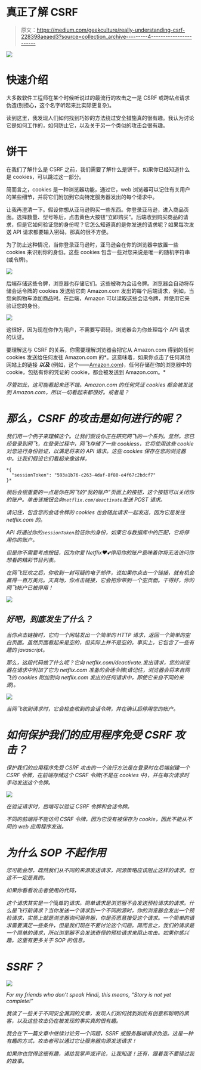 # 真正了解 CSRF

> 原文：<https://medium.com/geekculture/really-understanding-csrf-228398aeaed3?source=collection_archive---------4----------------------->

![](img/d0fc6a4138f3e0cabb8ed2f0186f3032.png)

# 快速介绍

大多数软件工程师在某个时候听说过的最流行的攻击之一是 CSRF 或跨站点请求伪造(别担心，这个名字听起来比实际更复杂)。

读到这里，我发现人们如何找到巧妙的方法绕过安全措施真的很有趣。我认为讨论它是如何工作的，如何防止它，以及关于另一个类似的攻击会很有趣。

# 饼干

在我们了解什么是 CSRF 之前，我们需要了解什么是饼干。如果你已经知道什么是 cookies，可以跳过这一部分。

简而言之，cookies 是一种浏览器功能，通过它，web 浏览器可以记住有关用户的某些细节，并将它们附加到它向特定服务器发出的每个请求中。

让我再澄清一下。假设你想从亚马逊购买一些东西。你登录亚马逊，进入商品页面。选择数量、型号等后，点击黄色大按钮“立即购买”。后端收到购买商品的请求，但是它如何验证您的身份呢？它怎么知道真的是你发送的请求呢？如果每次发送 API 请求都要输入密码，那真的很不方便。

为了防止这种情况，当你登录亚马逊时，亚马逊会在你的浏览器中放置一些 cookies 来识别你的身份。这些 cookies 包含一些对您来说是唯一的随机字符串(或令牌)。

![](img/e3fc9f576184d25dfce8fa5f4ad4b6ad.png)

后端存储这些令牌，浏览器也存储它们。这些被称为会话令牌。浏览器会自动将存储会话令牌的 cookies 发送给它向 Amazon.com 发出的每个后端请求，例如，当您向购物车添加商品时。在后端，Amazon 可以读取这些会话令牌，并使用它来验证您的身份。

![](img/b36980301ba907e2b9058e4dcf650605.png)

这很好，因为现在你作为用户，不需要写密码，浏览器会为你处理每个 API 请求的认证。

要理解这与 CSRF 的关系，你需要理解浏览器会把它从 Amazon.com 得到的任何 cookies 发送给任何发往 Amazon.com 的*。这意味着，如果你点击了任何其他网站上的链接 ***以及*** (例如，这个——[Amazon.com](http://amazon.com))，任何存储在你的浏览器中的 cookie，包括有你的凭证的 cookie，都会被发送到 Amazon.com。*

*尽管如此，这可能看起来还不错。Amazon.com 的任何凭证 cookies 都会被发送到 Amazon.com，所以一切看起来都很好。或者是？*

# *那么，CSRF 的攻击是如何进行的呢？*

*我们用一个例子来理解这个。让我们假设你正在研究网飞的一个系列。显然，您已经登录到网飞，在登录过程中，网飞存储了一些 cookiess，它将使用这些 cookie 对您进行身份验证，以满足将来的 API 请求。这些 cookies 保存在您的浏览器中。让我们假设它们看起来像这样，*

```
*{
  "sessionToken": "593a1b76-c263-4daf-8f80-e4f67c2bdcf7"
}*
```

*稍后会很重要的一点是你在网飞的“我的账户”页面上的按钮，这个按钮可以关闭你的账户。单击该按钮会向`netflix.com/deactivate`发送 POST 请求。*

*请记住，包含您的会话令牌的 cookies 也会随此请求一起发送，因为它是发往 netflix.com 的。*

*API 将通过你的`sessionToken`验证你的身份，如果它与数据库中的匹配，它将停用你的账户。*

*但是你不需要考虑按钮，因为你爱 Netflix♥💕停用你的账户意味着你将无法访问你想看的精彩节目列表。*

*在网飞狂欢之后，你收到一封可疑的电子邮件，说如果你点击一个链接，就有机会赢得一百万美元。天真地，你点击链接，它会把你带到一个空页面。干得好，你的网飞帐户已被停用！*

*![](img/33c38129c2b17e2b3b1708b8663e7900.png)*

## *好吧，到底发生了什么？*

*当你点击链接时，它向一个网站发出一个简单的 HTTP 请求，返回一个简单的空白页面。虽然页面看起来是空的，但实际上并不是空的。事实上，它包含了一些有趣的 javascript。*

*那么，这段代码做了什么呢？它向 netflix.com/deactivate.发出请求，您的浏览器在请求中附加了它为 netflix.com 准备的会话令牌(请记住，浏览器会将来自网飞的 cookies 附加到向 netflix.com 发出的任何请求中，即使它来自不同的来源)。*

*![](img/d77a812b2c4ef8251f7d70aac9b63414.png)*

*当网飞收到请求时，它会检查收到的会话令牌，并在确认后停用您的帐户。*

# *如何保护我们的应用程序免受 CSRF 攻击？*

*保护我们的应用程序免受 CSRF 攻击的一个流行方法是在登录时在后端创建一个 CSRF 令牌，在前端存储这个 CSRF 令牌(不是在 cookies 中)，并在每次请求时手动发送这个令牌。*

*![](img/e5ff0268a170797193f3a1c621cf983a.png)*

*在验证请求时，后端可以验证 CSRF 令牌和会话令牌。*

*不同的前端将不能访问 CSRF 令牌，因为它没有被保存为 cookie，因此不能从不同的 web 应用程序发送。*

# *为什么 SOP 不起作用*

*您可能会想，既然我们从不同的来源发送请求，同源策略应该阻止这样的请求。但这不一定是真的。*

*如果你看看攻击者使用的代码，*

*这个请求其实是一个*简单的*请求。简单请求是浏览器不会发送预检请求的请求。什么是飞行前请求？当你发送一个请求到一个不同的源时，你的浏览器会发出一个预检请求，实质上就是浏览器询问服务器，你是否愿意接受这个请求。一个简单的请求需要满足一些条件，但是我们现在不要讨论这个问题。简而言之，我们的请求是一个简单的请求，所以浏览器不会发送奇怪的预检请求来阻止攻击。如果你感兴趣，这里有更多关于 SOP 的信息。*

# *SSRF？*

*![](img/c569e79f8e2ddd39e5f81e992e2c7529.png)*

*For my friends who don’t speak Hindi, this means, “Story is not yet complete!”*

*我读了一些关于不同安全漏洞的文章，发现人们如何找到如此有创意和聪明的黑客，以及这些攻击仍在被发现的事实真的很有趣。*

*我会在下一篇文章中继续讨论另一个问题，SSRF 或服务器端请求伪造。这是一种有趣的方式，攻击者可以通过它让服务器向源发送请求！*

*如果你也觉得这很有趣，请给我掌声或评论，让我知道！还有，跟着我不要错过我的故事。*